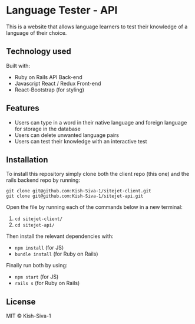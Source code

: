# Language Tester - API

This is a website that allows language learners to test their knowledge of a language of their choice. 

## Technology used

Built with: 
* Ruby on Rails API Back-end
* Javascript React / Redux Front-end
* React-Bootstrap (for styling) 

## Features

* Users can type in a word in their native language and foreign language for storage in the database
* Users can delete unwanted language pairs
* Users can test their knowledge with an interactive test       

## Installation

To install this repository simply clone both the client repo (this one) and the rails backend repo by running: 

```
git clone git@github.com:Kish-Siva-1/sitejet-client.git
git clone git@github.com:Kish-Siva-1/sitejet-api.git
```

Open the file by running each of the commands below in a new terminal: 

1. `cd sitejet-client/`
2. `cd sitejet-api/`

Then install the relevant dependencies with:  

* `npm install` (for JS)
* `bundle install` (for Ruby on Rails)

Finally run both by using: 

* `npm start` (for JS)
* `rails s` (for Ruby on Rails)

## License

MIT © Kish-Siva-1 